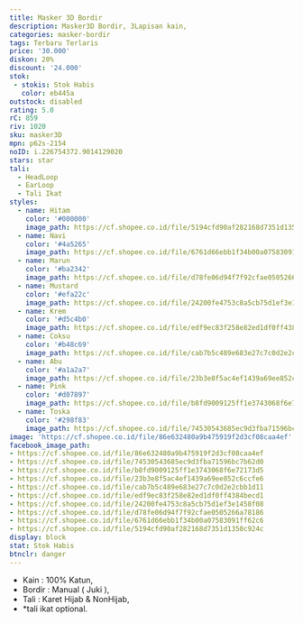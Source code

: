 ```yaml
---
title: Masker 3D Bordir
description: Masker3D Bordir, 3Lapisan kain,
categories: masker-bordir
tags: Terbaru Terlaris
price: '30.000'
diskon: 20%
discount: '24.000'
stok:
 - stokis: Stok Habis
   color: eb445a
outstock: disabled
rating: 5.0
rC: 859
riv: 1020
sku: masker3D
mpn: p62s-2154
noID: i.226754372.9014129020
stars: star
tali:
  - HeadLoop
  - EarLoop
  - Tali Ikat
styles:
  - name: Hitam
    color: '#000000'
    image_path: https://cf.shopee.co.id/file/5194cfd90af282168d7351d1350c924c
  - name: Navi
    color: '#4a5265'
    image_path: https://cf.shopee.co.id/file/6761d66ebb1f34b00a07583091ff62c6
  - name: Marun
    color: '#ba2342'
    image_path: https://cf.shopee.co.id/file/d78fe06d94f7f92cfae0505266a78186
  - name: Mustard
    color: '#efa22c'
    image_path: https://cf.shopee.co.id/file/24200fe4753c8a5cb75d1ef3e1458f08
  - name: Krem
    color: '#d5c4b0'
    image_path: https://cf.shopee.co.id/file/edf9ec83f258e82ed1df0ff4384becd1
  - name: Coksu
    color: '#b48c69'
    image_path: https://cf.shopee.co.id/file/cab7b5c489e683e27c7c0d2e2cbb1d11
  - name: Abu
    color: '#a1a2a7'
    image_path: https://cf.shopee.co.id/file/23b3e8f5ac4ef1439a69ee852c6ccfe6
  - name: Pink
    color: '#d07897'
    image_path: https://cf.shopee.co.id/file/b8fd9009125ff1e3743068f6e72173d5
  - name: Toska
    color: '#298f83'
    image_path: https://cf.shopee.co.id/file/74530543685ec9d3fba71596bc7b62d0
image: 'https://cf.shopee.co.id/file/86e632480a9b475919f2d3cf08caa4ef'
facebook_image_path:
- https://cf.shopee.co.id/file/86e632480a9b475919f2d3cf08caa4ef
- https://cf.shopee.co.id/file/74530543685ec9d3fba71596bc7b62d0
- https://cf.shopee.co.id/file/b8fd9009125ff1e3743068f6e72173d5
- https://cf.shopee.co.id/file/23b3e8f5ac4ef1439a69ee852c6ccfe6
- https://cf.shopee.co.id/file/cab7b5c489e683e27c7c0d2e2cbb1d11
- https://cf.shopee.co.id/file/edf9ec83f258e82ed1df0ff4384becd1
- https://cf.shopee.co.id/file/24200fe4753c8a5cb75d1ef3e1458f08
- https://cf.shopee.co.id/file/d78fe06d94f7f92cfae0505266a78186
- https://cf.shopee.co.id/file/6761d66ebb1f34b00a07583091ff62c6
- https://cf.shopee.co.id/file/5194cfd90af282168d7351d1350c924c
display: block
stat: Stok Habis
btnclr: danger
---
```


- Kain : 100% Katun,
- Bordir : Manual ( Juki ),
- Tali : Karet Hijab & NonHijab,
- *tali ikat optional.
